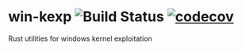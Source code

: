 # win-kexp ![Build Status](https://github.com/glslang/win-kexp/actions/workflows/ci.yml/badge.svg) [![codecov](https://codecov.io/gh/glslang/win-kexp/branch/main/graph/badge.svg)](https://codecov.io/gh/glslang/win-kexp)
Rust utilities for windows kernel exploitation
